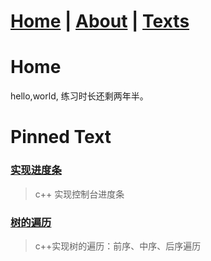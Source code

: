 # [Home](/) |   [About](/about)  |   [Texts](/allTexts)

# Home

hello,world, 练习时长还剩两年半。


# Pinned Text

### [实现进度条](/subPages/cpp/cpp_processBar)
> c++ 实现控制台进度条

### [树的遍历](/subPages/cpp/Tree_traversal_iterately)
> c++实现树的遍历：前序、中序、后序遍历





